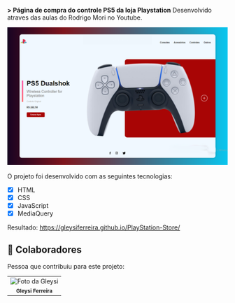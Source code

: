 <b>> Página de compra do controle PS5 da loja Playstation</b>
Desenvolvido atraves das aulas do Rodrigo Mori no Youtube.

<img src="./assets/ps.png" alt="PlayStation">


O projeto foi desenvolvido com as seguintes tecnologias:

- [x] HTML
- [x] CSS
- [x] JavaScript
- [x] MediaQuery

Resultado: https://gleysiferreira.github.io/PlayStation-Store/


## 🤝 Colaboradores

Pessoa que contribuiu para este projeto:

<table>
  <tr>
    <td align="center">
        <img src="https://avatars.githubusercontent.com/u/98900720?v=4" width="100px;" alt="Foto da Gleysi"/><br>
        <sub>
          <b>Gleysi Ferreira</b>
        </sub>
      </a>
    </td>
   </tr>
</table>

